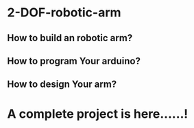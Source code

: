 # 2-DOF-robotic-arm

## How to build an robotic arm?
## How to program Your arduino?
## How to design Your arm?

# A complete project is here......!
